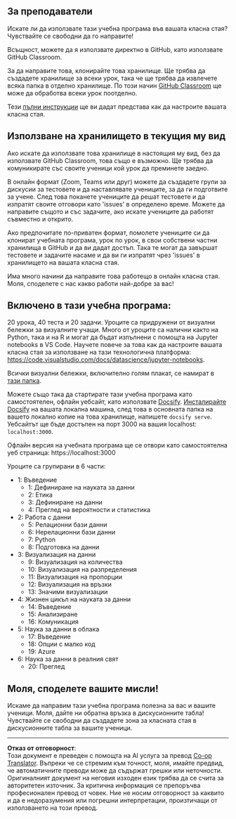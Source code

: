 <!--
CO_OP_TRANSLATOR_METADATA:
{
  "original_hash": "f7440be10c17a8a9262713af3d2818a9",
  "translation_date": "2025-09-06T20:01:16+00:00",
  "source_file": "for-teachers.md",
  "language_code": "bg"
}
-->
## За преподаватели

Искате ли да използвате тази учебна програма във вашата класна стая? Чувствайте се свободни да го направите!

Всъщност, можете да я използвате директно в GitHub, като използвате GitHub Classroom.

За да направите това, клонирайте това хранилище. Ще трябва да създадете хранилище за всеки урок, така че ще трябва да извлечете всяка папка в отделно хранилище. По този начин [GitHub Classroom](https://classroom.github.com/classrooms) ще може да обработва всеки урок поотделно.

Тези [пълни инструкции](https://github.blog/2020-03-18-set-up-your-digital-classroom-with-github-classroom/) ще ви дадат представа как да настроите вашата класна стая.

## Използване на хранилището в текущия му вид

Ако искате да използвате това хранилище в настоящия му вид, без да използвате GitHub Classroom, това също е възможно. Ще трябва да комуникирате със своите ученици кой урок да преминете заедно.

В онлайн формат (Zoom, Teams или друг) можете да създадете групи за дискусии за тестовете и да наставлявате учениците, за да ги подготвите за учене. След това поканете учениците да решат тестовете и да изпратят своите отговори като 'issues' в определено време. Можете да направите същото и със задачите, ако искате учениците да работят съвместно и открито.

Ако предпочитате по-приватен формат, помолете учениците си да клонират учебната програма, урок по урок, в свои собствени частни хранилища в GitHub и да ви дадат достъп. Така те могат да завършат тестовете и задачите насаме и да ви ги изпратят чрез 'issues' в хранилището на вашата класна стая.

Има много начини да направите това работещо в онлайн класна стая. Моля, споделете с нас какво работи най-добре за вас!

## Включено в тази учебна програма:

20 урока, 40 теста и 20 задачи. Уроците са придружени от визуални бележки за визуалните учащи. Много от уроците са налични както на Python, така и на R и могат да бъдат изпълнени с помощта на Jupyter notebooks в VS Code. Научете повече за това как да настроите вашата класна стая за използване на тази технологична платформа: https://code.visualstudio.com/docs/datascience/jupyter-notebooks.

Всички визуални бележки, включително голям плакат, се намират в [тази папка](../../sketchnotes).

Можете също така да стартирате тази учебна програма като самостоятелен, офлайн уебсайт, като използвате [Docsify](https://docsify.js.org/#/). [Инсталирайте Docsify](https://docsify.js.org/#/quickstart) на вашата локална машина, след това в основната папка на вашето локално копие на това хранилище, напишете `docsify serve`. Уебсайтът ще бъде достъпен на порт 3000 на вашия localhost: `localhost:3000`.

Офлайн версия на учебната програма ще се отвори като самостоятелна уеб страница: https://localhost:3000

Уроците са групирани в 6 части:

- 1: Въведение
    - 1: Дефиниране на науката за данни
    - 2: Етика
    - 3: Дефиниране на данни
    - 4: Преглед на вероятности и статистика
- 2: Работа с данни
    - 5: Релационни бази данни
    - 6: Нерелационни бази данни
    - 7: Python
    - 8: Подготовка на данни
- 3: Визуализация на данни
    - 9: Визуализация на количества
    - 10: Визуализация на разпределения
    - 11: Визуализация на пропорции
    - 12: Визуализация на връзки
    - 13: Значими визуализации
- 4: Жизнен цикъл на науката за данни
    - 14: Въведение
    - 15: Анализиране
    - 16: Комуникация
- 5: Наука за данни в облака
    - 17: Въведение
    - 18: Опции с малко код
    - 19: Azure
- 6: Наука за данни в реалния свят
    - 20: Преглед

## Моля, споделете вашите мисли!

Искаме да направим тази учебна програма полезна за вас и вашите ученици. Моля, дайте ни обратна връзка в дискусионните табла! Чувствайте се свободни да създадете зона за класната стая в дискусионните табла за вашите ученици.

---

**Отказ от отговорност**:  
Този документ е преведен с помощта на AI услуга за превод [Co-op Translator](https://github.com/Azure/co-op-translator). Въпреки че се стремим към точност, моля, имайте предвид, че автоматичните преводи може да съдържат грешки или неточности. Оригиналният документ на неговия изходен език трябва да се счита за авторитетен източник. За критична информация се препоръчва професионален превод от човек. Ние не носим отговорност за каквито и да е недоразумения или погрешни интерпретации, произтичащи от използването на този превод.
